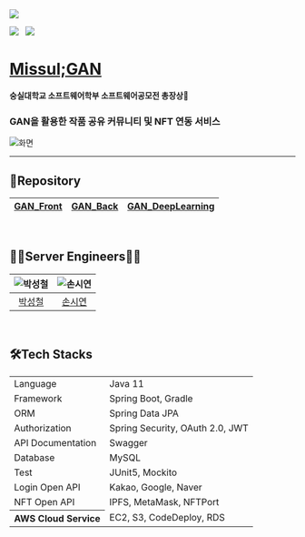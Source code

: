 <img src="https://hits.seeyoufarm.com/api/count/incr/badge.svg?url=https%3A%2F%2Fgithub.com%2FMISSUL-GAN&count_bg=%2380A68F&title_bg=%233C6B50&icon=&icon_color=%23E7E7E7&title=hits&edge_flat=false"/>

<p>
  <a href="https://github.com/MISSUL-GAN/GAN_Back/actions/workflows/gradle.yml"><img src="https://github.com/MISSUL-GAN/GAN_Back/actions/workflows/gradle.yml/badge.svg"/></a> &nbsp
  <img src="https://img.shields.io/website?label=test%20server&url=https://api.missulgan.art/"/>
</p>


# [Missul;GAN](https://github.com/MISSUL-GAN)
**숭실대학교 소프트웨어학부 소프트웨어공모전 총장상🥇**
### GAN을 활용한 작품 공유 커뮤니티 및 NFT 연동 서비스

![화면](https://user-images.githubusercontent.com/87802191/188563274-c526792f-512d-4f8a-9098-d850d041a8d8.png)

---
## 👜Repository
| [GAN_Front](https://github.com/MISSUL-GAN/GAN_Front) | [GAN_Back](https://github.com/MISSUL-GAN/GAN_Back) | [GAN_DeepLearning](https://github.com/MISSUL-GAN/GAN_DeepLearning) |
|:--------:|:--------:|:--------:|

<br>

## 👨‍💻Server Engineers👩‍💻
| ![박성철](https://user-images.githubusercontent.com/87802191/188561844-607cfb6d-cd49-422e-acc7-f8722eb404a1.png) | ![손시연](https://user-images.githubusercontent.com/87802191/188562993-51dea9fb-cc7a-4322-b2b9-729b71252bb5.png) |
|:--------:|:-------:| 
| [박성철](https://github.com/0chil) | [손시연](https://github.com/siyeonSon)  |

<br>

## 🛠Tech Stacks
<table>
	<tr><td>Language</td><td>Java 11</td></tr>
	<tr><td>Framework</td><td>Spring Boot, Gradle</td></tr>
	<tr><td>ORM</td><td>Spring Data JPA</td></tr>
	<tr><td>Authorization</td><td>Spring Security, OAuth 2.0, JWT</td></tr>
	<tr><td>API Documentation</td><td>Swagger</td></tr>
	<tr><td>Database</td><td>MySQL</td></tr>
	<tr><td>Test</td><td>JUnit5, Mockito</td></tr>
	<tr><td>Login Open API</td><td>Kakao, Google, Naver</td></tr>
  <tr><td>NFT Open API</td><td>IPFS, MetaMask, NFTPort</td></tr>
	<tr><th>AWS Cloud Service</th><td colspan="2">EC2, S3, CodeDeploy, RDS</td></tr>
</table>


